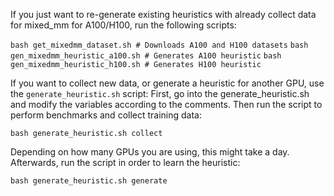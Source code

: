 If you just want to re-generate existing heuristics with already collect data for mixed_mm for A100/H100, run the following scripts:

`bash get_mixedmm_dataset.sh # Downloads A100 and H100 datasets`
`bash gen_mixedmm_heuristic_a100.sh # Generates A100 heuristic`
`bash gen_mixedmm_heuristic_h100.sh # Generates H100 heuristic`

If you want to collect new data, or generate a heuristic for another GPU, use the `generate_heuristic.sh` script:
First, go into the generate_heuristic.sh and modify the variables according to the comments.
Then run the script to perform benchmarks and collect training data:

`bash generate_heuristic.sh collect`

Depending on how many GPUs you are using, this might take a day.
Afterwards, run the script in order to learn the heuristic:

`bash generate_heuristic.sh generate`
